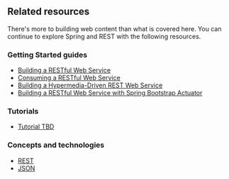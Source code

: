 ## Related resources

There's more to building web content than what is covered here. You can continue to explore Spring and REST with the following resources.

### Getting Started guides

* [Building a RESTful Web Service][gs-rest-service]
* [Consuming a RESTful Web Service][gs-consuming-rest]
* [Building a Hypermedia-Driven REST Web Service][gs-rest-hateoas]
* [Building a RESTful Web Service with Spring Bootstrap Actuator][gs-actuator-service]

[gs-rest-service]: /guides/gs/rest-service/
[gs-consuming-rest]: /guides/gs/consuming-rest/
[gs-rest-hateoas]: /guides/gs/rest-hateoas/
[gs-actuator-service]: /guides/gs/actuator-service/

### Tutorials

* [Tutorial TBD][tut-tbd]

[tut-tbd]: /guides/tutorials/tbd

### Concepts and technologies

* [REST][u-rest]
* [JSON][u-json]

[u-rest]: /understanding/rest
[u-json]: /understanding/json
 